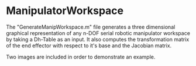 # ManipulatorWorkspace

The "GenerateManipWorkspace.m" file generates a three dimensional graphical representation of any n-DOF serial robotic manipulator workspace by taking a Dh-Table as an input. It also computes the transformation matrix of the end effector with respect to it's base and the Jacobian matrix.

Two images are included in order to demonstrate an example. 

